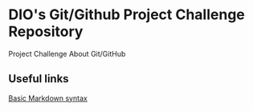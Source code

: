 # DIO's Git/Github Project Challenge Repository
Project Challenge About Git/GitHub


## Useful links
[Basic Markdown syntax](https://www.markdownguide.org/basic-syntax/)
